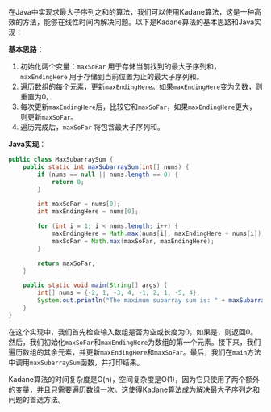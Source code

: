 在Java中实现求最大子序列之和的算法，我们可以使用Kadane算法，这是一种高效的方法，能够在线性时间内解决问题。以下是Kadane算法的基本思路和Java实现：

**基本思路**：

1. 初始化两个变量：`maxSoFar` 用于存储当前找到的最大子序列和，`maxEndingHere` 用于存储到当前位置为止的最大子序列和。
2. 遍历数组的每个元素，更新`maxEndingHere`。如果`maxEndingHere`变为负数，则重置为0。
3. 每次更新`maxEndingHere`后，比较它和`maxSoFar`，如果`maxEndingHere`更大，则更新`maxSoFar`。
4. 遍历完成后，`maxSoFar` 将包含最大子序列和。

**Java实现**：

```java
public class MaxSubarraySum {
    public static int maxSubarraySum(int[] nums) {
        if (nums == null || nums.length == 0) {
            return 0;
        }

        int maxSoFar = nums[0];
        int maxEndingHere = nums[0];

        for (int i = 1; i < nums.length; i++) {
            maxEndingHere = Math.max(nums[i], maxEndingHere + nums[i]);
            maxSoFar = Math.max(maxSoFar, maxEndingHere);
        }

        return maxSoFar;
    }

    public static void main(String[] args) {
        int[] nums = {-2, 1, -3, 4, -1, 2, 1, -5, 4};
        System.out.println("The maximum subarray sum is: " + maxSubarraySum(nums));
    }
}
```

在这个实现中，我们首先检查输入数组是否为空或长度为0，如果是，则返回0。然后，我们初始化`maxSoFar`和`maxEndingHere`为数组的第一个元素。接下来，我们遍历数组的其余元素，并更新`maxEndingHere`和`maxSoFar`。最后，我们在`main`方法中调用`maxSubarraySum`函数，并打印结果。

Kadane算法的时间复杂度是O(n)，空间复杂度是O(1)，因为它只使用了两个额外的变量，并且只需要遍历数组一次。这使得Kadane算法成为解决最大子序列之和问题的首选方法。
